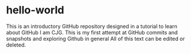 # hello-world
This is an introductory GitHub repository designed in a tutorial to learn about GitHub
I am CJG.  This is my first attempt at GitHub commits and snapshots and exploring Github in general
All of this text can be edited or deleted.

